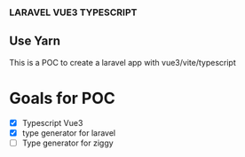 ### LARAVEL VUE3 TYPESCRIPT

## Use Yarn

This is a POC to create a laravel app with vue3/vite/typescript

# Goals for POC

-   [x] Typescript Vue3
-   [x] type generator for laravel
-   [ ] Type generator for ziggy
